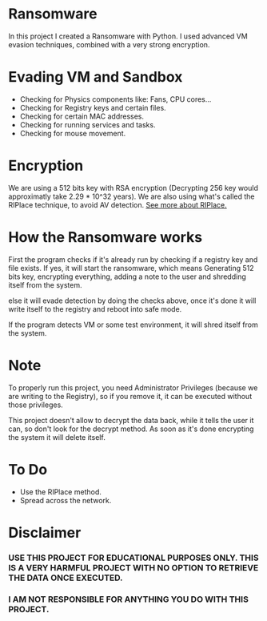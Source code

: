 # Ransomware
In this project I created a Ransomware with Python.
I used advanced VM evasion techniques, combined with a very strong encryption.

# Evading VM and Sandbox
* Checking for Physics components like: Fans, CPU cores...
* Checking for Registry keys and certain files.
* Checking for certain MAC addresses.
* Checking for running services and tasks.
* Checking for mouse movement.

# Encryption
We are using a 512 bits key with RSA encryption (Decrypting 256 key would approximatly take 2.29 * 10^32 years).
We are also using what's called the RIPlace technique, to avoid AV detection.
[See more about RIPlace.](https://www.bleepingcomputer.com/news/security/new-riplace-bypass-evades-windows-10-av-ransomware-protection/)

# How the Ransomware works
First the program checks if it's already run by checking if a registry key and file exists.
If yes, it will start the ransomware, which means Generating 512 bits key, encrypting everything, adding a note to the user and shredding itself from the system.

else it will evade detection by doing the checks above, once it's done it will write itself to the registry and reboot into safe mode.

If the program detects VM or some test environment, it will shred itself from the system.

# Note
To properly run this project, you need Administrator Privileges (because we are writing to the Registry), so if you remove it, it can be executed without those privileges.

This project doesn't allow to decrypt the data back, while it tells the user it can, so don't look for the decrypt method.
As soon as it's done encrypting the system it will delete itself.

# To Do
* Use the RIPlace method.
* Spread across the network.

# Disclaimer
### USE THIS PROJECT FOR EDUCATIONAL PURPOSES ONLY. THIS IS A VERY HARMFUL PROJECT WITH NO OPTION TO RETRIEVE THE DATA ONCE EXECUTED.
### I AM NOT RESPONSIBLE FOR ANYTHING YOU DO WITH THIS PROJECT.
